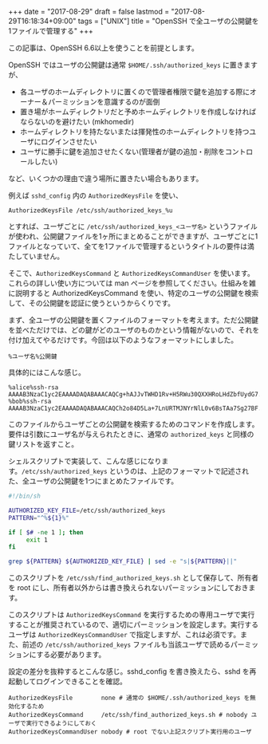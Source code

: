 +++
date = "2017-08-29"
draft = false
lastmod = "2017-08-29T16:18:34+09:00"
tags = ["UNIX"]
title = "OpenSSH で全ユーザの公開鍵を1ファイルで管理する"
+++


この記事は、OpenSSH 6.6以上を使うことを前提とします。

OpenSSH ではユーザの公開鍵は通常 `$HOME/.ssh/authorized_keys` に置きますが、

- 各ユーザのホームディレクトリに置くので管理者権限で鍵を追加する際にオーナー＆パーミッションを意識するのが面倒
- 置き場がホームディレクトリだと予めホームディレクトリを作成しなければならないのを避けたい (mkhomedir)
- ホームディレクトリを持たないまたは揮発性のホームディレクトリを持つユーザにログインさせたい
- ユーザに勝手に鍵を追加させたくない(管理者が鍵の追加・削除をコントロールしたい)

など、いくつかの理由で違う場所に置きたい場合もあります。

例えば `sshd_config` 内の `AuthorizedKeysFile` を使い、

```
AuthorizedKeysFile /etc/ssh/authorized_keys_%u
```

とすれば、ユーザごとに `/etc/ssh/authorized_keys_<ユーザ名>` というファイルが使われ、公開鍵ファイルを1ヶ所にまとめることができますが、ユーザごとに1ファイルとなっていて、全てを1ファイルで管理するというタイトルの要件は満たしていません。

そこで、`AuthorizedKeysCommand` と `AuthorizedKeysCommandUser` を使います。これらの詳しい使い方については man ページを参照してください。仕組みを雑に説明すると AuthorizedKeysCommand を使い、特定のユーザの公開鍵を検索して、その公開鍵を認証に使うというからくりです。

まず、全ユーザの公開鍵を置くファイルのフォーマットを考えます。ただ公開鍵を並べただけでは、どの鍵がどのユーザのものかという情報がないので、それを付け加えてやるだけです。今回は以下のようなフォーマットにしました。

```
%ユーザ名%公開鍵
```

具体的にはこんな感じ。

```
%alice%ssh-rsa AAAAB3NzaC1yc2EAAAADAQABAAACAQCg+hAJJvTWHD1Rv+H5RWu30QXXHRoLHdZbfUydG7...
%bob%ssh-rsa AAAAB3NzaC1yc2EAAAADAQABAAACAQCh2o84D5La+7LnURTMJNYrNlL0v6BsTAa7Sg27BF...
```

このファイルからユーザごとの公開鍵を検索するためのコマンドを作成します。要件は引数にユーザ名が与えられたときに、通常の `authorized_keys` と同様の鍵リストを返すこと。

シェルスクリプトで実装して、こんな感じになります。`/etc/ssh/authorized_keys` というのは、上記のフォーマットで記述された、全ユーザの公開鍵を1つにまとめたファイルです。

```bash
#!/bin/sh

AUTHORIZED_KEY_FILE=/etc/ssh/authorized_keys
PATTERN="^%${1}%"

if [ $# -ne 1 ]; then
     exit 1
fi

grep ${PATTERN} ${AUTHORIZED_KEY_FILE} | sed -e "s|${PATTERN}||"
```

このスクリプトを `/etc/ssh/find_authorized_keys.sh` として保存して、所有者を root にし、所有者以外からは書き換えられないパーミッションにしておきます。

このスクリプトは `AuthorizedKeysCommand` を実行するための専用ユーザで実行することが推奨されているので、適切にパーミッションを設定します。実行するユーザは `AuthorizedKeysCommandUser` で指定しますが、これは必須です。また、前述の `/etc/ssh/authorized_keys` ファイルも当該ユーザで読めるパーミッションにする必要があります。

設定の差分を抜粋するとこんな感じ。sshd_config を書き換えたら、sshd を再起動してログインできることを確認。

```
AuthorizedKeysFile        none # 通常の $HOME/.ssh/authorized_keys を無効化するため
AuthorizedKeysCommand     /etc/ssh/find_authorized_keys.sh # nobody ユーザで実行できるようにしておく
AuthorizedKeysCommandUser nobody # root でない上記スクリプト実行用のユーザ
```


